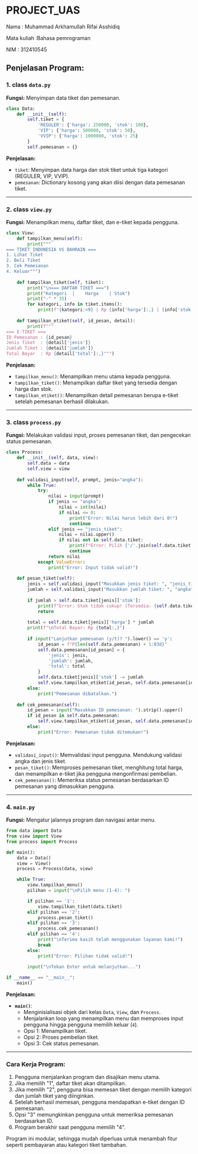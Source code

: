 # PROJECT_UAS
Nama : Muhammad Arkhamullah Rifai Asshidiq

Mata kuliah :Bahasa pemrograman

NIM : 312410545




## **Penjelasan Program**:


### **1. class `data.py`**  
**Fungsi:** Menyimpan data tiket dan pemesanan.  

```python
class Data:
    def __init__(self):
        self.tiket = {
            'REGULER': {'harga': 250000, 'stok': 100},
            'VIP': {'harga': 500000, 'stok': 50},
            'VVIP': {'harga': 1000000, 'stok': 25}
        }
        self.pemesanan = {}
```

**Penjelasan:**  
- `tiket`: Menyimpan data harga dan stok tiket untuk tiga kategori (REGULER, VIP, VVIP).  
- `pemesanan`: Dictionary kosong yang akan diisi dengan data pemesanan tiket.  

---

### **2.  class `view.py`**  
**Fungsi:** Menampilkan menu, daftar tiket, dan e-tiket kepada pengguna.  

```python
class View:
    def tampilkan_menu(self):
        print("""
=== TIKET INDONESIA VS BAHRAIN ===
1. Lihat Tiket
2. Beli Tiket
3. Cek Pemesanan
4. Keluar""")
    
    def tampilkan_tiket(self, tiket):
        print("\n=== DAFTAR TIKET ===")
        print("Kategori  |    Harga    | Stok")
        print("-" * 35)
        for kategori, info in tiket.items():
            print(f"{kategori:<9} | Rp {info['harga']:,} | {info['stok']}")
    
    def tampilkan_etiket(self, id_pesan, detail):
        print(f"""
=== E-TIKET ===
ID Pemesanan : {id_pesan}
Jenis Tiket  : {detail['jenis']}
Jumlah Tiket : {detail['jumlah']}
Total Bayar  : Rp {detail['total']:,}""")
```

**Penjelasan:**  
- `tampilkan_menu()`: Menampilkan menu utama kepada pengguna.  
- `tampilkan_tiket()`: Menampilkan daftar tiket yang tersedia dengan harga dan stok.  
- `tampilkan_etiket()`: Menampilkan detail pemesanan berupa e-tiket setelah pemesanan berhasil dilakukan.  

---

### **3.  class `process.py`**  
**Fungsi:** Melakukan validasi input, proses pemesanan tiket, dan pengecekan status pemesanan.  

```python
class Process:
    def __init__(self, data, view):
        self.data = data
        self.view = view
    
    def validasi_input(self, prompt, jenis="angka"):
        while True:
            try:
                nilai = input(prompt)
                if jenis == "angka":
                    nilai = int(nilai)
                    if nilai <= 0:
                        print("Error: Nilai harus lebih dari 0!")
                        continue
                elif jenis == "jenis_tiket":
                    nilai = nilai.upper()
                    if nilai not in self.data.tiket:
                        print(f"Error: Pilih {'/'.join(self.data.tiket.keys())}!")
                        continue
                return nilai
            except ValueError:
                print("Error: Input tidak valid!")
    
    def pesan_tiket(self):
        jenis = self.validasi_input("Masukkan jenis tiket: ", "jenis_tiket")
        jumlah = self.validasi_input("Masukkan jumlah tiket: ", "angka")
        
        if jumlah > self.data.tiket[jenis]['stok']:
            print(f"Error: Stok tidak cukup! (Tersedia: {self.data.tiket[jenis]['stok']})")
            return
            
        total = self.data.tiket[jenis]['harga'] * jumlah
        print(f"\nTotal Bayar: Rp {total:,}")
        
        if input("Lanjutkan pemesanan (y/t)? ").lower() == 'y':
            id_pesan = f"P{len(self.data.pemesanan) + 1:03d}"
            self.data.pemesanan[id_pesan] = {
                'jenis': jenis,
                'jumlah': jumlah,
                'total': total
            }
            self.data.tiket[jenis]['stok'] -= jumlah
            self.view.tampilkan_etiket(id_pesan, self.data.pemesanan[id_pesan])
        else:
            print("Pemesanan dibatalkan.")
    
    def cek_pemesanan(self):
        id_pesan = input("Masukkan ID pemesanan: ").strip().upper()
        if id_pesan in self.data.pemesanan:
            self.view.tampilkan_etiket(id_pesan, self.data.pemesanan[id_pesan])
        else:
            print("Error: Pemesanan tidak ditemukan!")
```

**Penjelasan:**  
- `validasi_input()`: Memvalidasi input pengguna. Mendukung validasi angka dan jenis tiket.  
- `pesan_tiket()`: Memproses pemesanan tiket, menghitung total harga, dan menampilkan e-tiket jika pengguna mengonfirmasi pembelian.  
- `cek_pemesanan()`: Memeriksa status pemesanan berdasarkan ID pemesanan yang dimasukkan pengguna.  

---

### **4. `main.py`**  
**Fungsi:** Mengatur jalannya program dan navigasi antar menu.  

```python
from data import Data
from view import View
from process import Process

def main():
    data = Data()
    view = View()
    process = Process(data, view)

    while True:
        view.tampilkan_menu()
        pilihan = input("\nPilih menu (1-4): ")

        if pilihan == '1':
            view.tampilkan_tiket(data.tiket)
        elif pilihan == '2':
            process.pesan_tiket()
        elif pilihan == '3':
            process.cek_pemesanan()
        elif pilihan == '4':
            print("\nTerima kasih telah menggunakan layanan kami!")
            break
        else:
            print("Error: Pilihan tidak valid!")
            
        input("\nTekan Enter untuk melanjutkan...")

if __name__ == "__main__":
    main()
```

**Penjelasan:**  
- **`main()`**:  
  - Menginisialisasi objek dari kelas `Data`, `View`, dan `Process`.  
  - Menjalankan loop yang menampilkan menu dan memproses input pengguna hingga pengguna memilih keluar (`4`).  
  - Opsi 1: Menampilkan tiket.  
  - Opsi 2: Proses pembelian tiket.  
  - Opsi 3: Cek status pemesanan.  

---

### **Cara Kerja Program:**  
1. Pengguna menjalankan program dan disajikan menu utama.  
2. Jika memilih "1", daftar tiket akan ditampilkan.  
3. Jika memilih "2", pengguna bisa memesan tiket dengan memilih kategori dan jumlah tiket yang diinginkan.  
4. Setelah berhasil memesan, pengguna mendapatkan e-tiket dengan ID pemesanan.  
5. Opsi "3" memungkinkan pengguna untuk memeriksa pemesanan berdasarkan ID.  
6. Program berakhir saat pengguna memilih "4".  

Program ini modular, sehingga mudah diperluas untuk menambah fitur seperti pembayaran atau kategori tiket tambahan.



